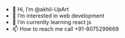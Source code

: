 - 👋 Hi, I’m @akhil-UpArt
- 👀 I’m interested in web development
- 🌱 I’m currently learning react js
- 📫 How to reach me call +91-8075299669

<!---
akhil-UpArt/akhil-UpArt is a ✨ special ✨ repository because its `README.md` (this file) appears on your GitHub profile.
You can click the Preview link to take a look at your changes.
--->
